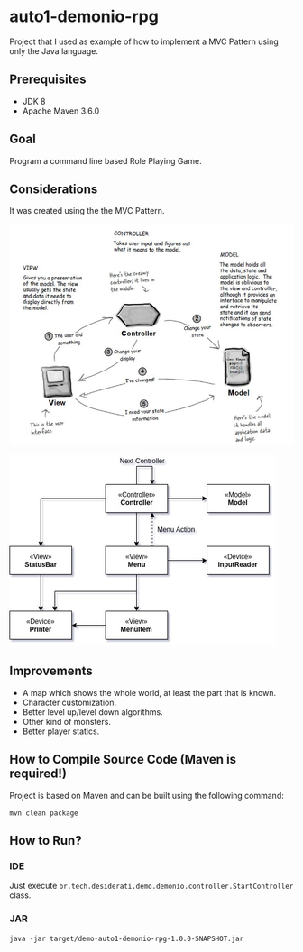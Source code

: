# auto1-demonio-rpg

Project that I used as example of how to implement a MVC Pattern using only the Java language.

## Prerequisites

* JDK 8
* Apache Maven 3.6.0

## Goal

Program a command line based Role Playing Game.

## Considerations

It was created using the the MVC Pattern.

![MVC](mvc.jpg)

![Diagram](diagram.jpg)

## Improvements

* A map which shows the whole world, at least the part that is known.
* Character customization.
* Better level up/level down algorithms.
* Other kind of monsters.
* Better player statics.

##  How to Compile Source Code (Maven is required!)

Project is based on Maven and can be built using the following command:

```
mvn clean package
```

## How to Run?

### IDE

Just execute `br.tech.desiderati.demo.demonio.controller.StartController` class.

### JAR

```
java -jar target/demo-auto1-demonio-rpg-1.0.0-SNAPSHOT.jar
```
